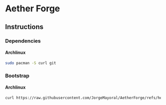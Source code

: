 # Aether Forge

## Instructions

### Dependencies

#### Archlinux

```sh
sudo pacman -S curl git
```

### Bootstrap

#### Archlinux

```sh
curl https://raw.githubusercontent.com/JorgeMayoral/AetherForge/refs/heads/main/bootstrap/archlinux.sh | sh
```
